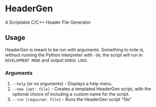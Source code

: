 # HeaderGen

A Scriptable C/C++ Header File Generator

## Usage

HeaderGen is meant to be run with arguments.
Something to note is, without running the Python interpreter with `-OO`, the script will run in `DEVELOPMENT MODE` and output `DEBUG LOGS`.

### Arguments

1. `--help` (or no arguments) - Displays a help menu.
2. `--new [opt: file]` - Creates a templated HeaderGen script, with the optional choice of including a custom name for the script.
3. `--run [required: file]` - Runs the HeaderGen script "file"

